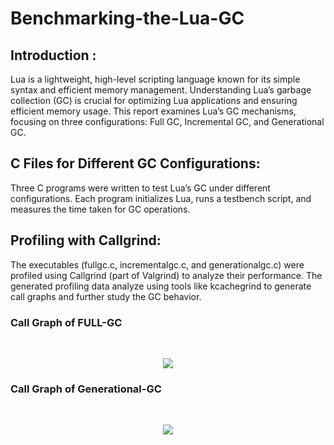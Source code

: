 # Benchmarking-the-Lua-GC
<h2>Introduction :</h2>
Lua is a lightweight, high-level scripting language known for its simple syntax and
efficient memory management. Understanding Lua’s garbage collection (GC) is crucial
for optimizing Lua applications and ensuring efficient memory usage. This report
examines Lua’s GC mechanisms, focusing on three configurations: Full GC,
Incremental GC, and Generational GC.
<h2>C Files for Different GC Configurations:</h2>
Three C programs were written to test Lua’s GC under different configurations. Each
program initializes Lua, runs a testbench script, and measures the time taken for GC
operations.
<h2>Profiling with Callgrind:</h2>
The executables (fullgc.c, incrementalgc.c, and generationalgc.c) were profiled using
Callgrind (part of Valgrind) to analyze their performance. The generated profiling data
analyze using tools like kcachegrind to generate call graphs and further study the GC
behavior.

</p>
<h3> Call Graph of FULL-GC </h3>
<br>
<p align="center">
<img src = "[https://github.com/Arupsau/CCTV-surveillance-for-traffic-dense-environments/blob/main/Images/YOLO.jpg](https://github.com/Arupsau/Benchmarking-the-Lua-GC/blob/main/Images/fullgc_compact.png)">
</p>
</p>
<h3> Call Graph of Generational-GC </h3>
<br>
<p align="center">
<img src = "[https://github.com/Arupsau/CCTV-surveillance-for-traffic-dense-environments/blob/main/Images/YOLO.jpg](https://github.com/Arupsau/Benchmarking-the-Lua-GC/blob/main/Images/fullgc_compact.png)](https://github.com/Arupsau/Benchmarking-the-Lua-GC/blob/main/Images/generationalgc_compact.png)">
</p>
